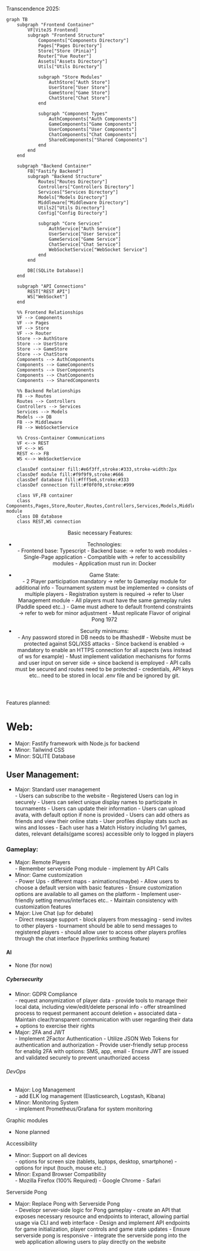 Transcendence 2025:

```mermaid
graph TB
    subgraph "Frontend Container"
        VF[ViteJS Frontend]
        subgraph "Frontend Structure"
            Components["Components Directory"]
            Pages["Pages Directory"]
            Store["Store (Pinia)"]
            Router["Vue Router"]
            Assets["Assets Directory"]
            Utils["Utils Directory"]

            subgraph "Store Modules"
                AuthStore["Auth Store"]
                UserStore["User Store"]
                GameStore["Game Store"]
                ChatStore["Chat Store"]
            end

            subgraph "Component Types"
                AuthComponents["Auth Components"]
                GameComponents["Game Components"]
                UserComponents["User Components"]
                ChatComponents["Chat Components"]
                SharedComponents["Shared Components"]
            end
        end
    end

    subgraph "Backend Container"
        FB["Fastify Backend"]
        subgraph "Backend Structure"
            Routes["Routes Directory"]
            Controllers["Controllers Directory"]
            Services["Services Directory"]
            Models["Models Directory"]
            Middleware["Middleware Directory"]
            Utils2["Utils Directory"]
            Config["Config Directory"]

            subgraph "Core Services"
                AuthService["Auth Service"]
                UserService["User Service"]
                GameService["Game Service"]
                ChatService["Chat Service"]
                WebSocketService["WebSocket Service"]
            end
        end

        DB[(SQLite Database)]
    end

    subgraph "API Connections"
        REST["REST API"]
        WS["WebSocket"]
    end

    %% Frontend Relationships
    VF --> Components
    VF --> Pages
    VF --> Store
    VF --> Router
    Store --> AuthStore
    Store --> UserStore
    Store --> GameStore
    Store --> ChatStore
    Components --> AuthComponents
    Components --> GameComponents
    Components --> UserComponents
    Components --> ChatComponents
    Components --> SharedComponents

    %% Backend Relationships
    FB --> Routes
    Routes --> Controllers
    Controllers --> Services
    Services --> Models
    Models --> DB
    FB --> Middleware
    FB --> WebSocketService

    %% Cross-Container Communications
    VF <--> REST
    VF <--> WS
    REST <--> FB
    WS <--> WebSocketService

    classDef container fill:#e6f3ff,stroke:#333,stroke-width:2px
    classDef module fill:#f9f9f9,stroke:#666
    classDef database fill:#fff5e6,stroke:#333
    classDef connection fill:#f0f0f0,stroke:#999

    class VF,FB container
    class Components,Pages,Store,Router,Routes,Controllers,Services,Models,Middleware module
    class DB database
    class REST,WS connection
```

<header>Basic necessary Features:
    <ul>
        <li>Technologies:</li>
        - Frontend base: Typescript
        - Backend base: ->  refer to web modules
        - Single-Page application
        - Compatible with -> refer to accessibility modules
        - Application must run in: Docker
    </ul>
    <ul>
    <li>Game State:</li>
        - 2 Player participation mandatory -> refer to Gameplay module for additional info
        - Tournament system must be implemented -> consists of multiple players
        - Registration system is required -> refer to User Management module
        - All players must have the same gameplay rules (Paddle speed etc..)
        - Game must adhere to default frontend constraints -> refer to web for minor adjustment
        - Must replicate Flavor of original Pong 1972
    </ul>
    <ul>
    <li>Security minimums:</li>
        - Any password stored in DB needs to be #hashed#
        - Website must be protected against SQL/XSS attacks
        - Since backend is enabled -> mandatory to enable an HTTPS connection for all aspects
            (wss instead of ws for example)
        - Must implement validation mechanisms for forms and user input on server side
            ->   since backend is employed
        - API calls must be secured and routes need to be protected
        - credentials, API keys etc.. need to be stored in local .env file and be ignored by git.
    </ul>
</header>

<main>Features planned:
    <h1>Web:</h1>
        <ul>
        <li>Major: Fastify framework with Node.js for backend</li>
        <li>Minor: Tailwind CSS</li>
        <li>Minor: SQLITE Database</li>
        </ul>
    <h2>User Management:</h2>
        <ul>
        <li>Major: Standard user management</li>
            - Users can subscribe to the website
            - Registered Users can log in securely
            - Users can select unique display names to participate in tournaments
            - Users can update their information
            - Users can upload avata, with default option if none is provided
            - Users can add others as friends and view their online stats
            - User profiles display stats such as wins and losses
            - Each user has a Match History including 1v1 games, dates, relevant details(game scores) accessible only to logged in players
        </ul>
    <h3>Gameplay:</h3>
        <ul>
        <li>Major: Remote Players</li>
            - Remember serverside Pong module
            - implement by API Calls
        <li>Minor: Game customization</li>
            - Power Ups
            - different maps
            - animations(maybe)
            - Allow users to choose a default version with basic features
            - Ensure customization options are available to all games on the platform
            - Implement user-friendly setting menus/interfaces etc..
            - Maintain consistency with customization features
        <li>Major: Live Chat (up for debate)</li>
            - Direct message support
            - block players from messaging
            - send invites to other players
            - tournament should be able to send messages to registered players
            - should allow user to access other players profiles through the chat interface
                (hyperlinks smthing feature)
        </ul>
    <h4>AI</h4>
        <ul>
        <li>None (for now)</li>
        </ul>
    <h5>Cybersecurity</h5>
        <ul>
        <li>Minor: GDPR Compliance</li>
            - request anonymization of player data
            - provide tools to manage their local data, including view/edit/delete personal info
            - offer streamlined process to request permanent account deletion + associated data
            - Maintain clear/transparent communication with user regarding their data + options to exercise their rights
        <li>Major: 2FA and JWT</li>
            - Implement 2Factor Authentication
            - Utilize JSON Web Tokens for authentication and authorization
            - Provide user-friendly setup process for enablig 2FA with options: SMS, app, email
            - Ensure JWT are issued and validated securely to prevent unauthorized access
        </ul>
    <h6>DevOps</h6>
        <ul>
        <li>Major: Log Management</li>
            - add ELK log management (Elasticsearch, Logstash, Kibana)
        <li>Minor: Monitoring System</li>
            - implement Prometheus/Grafana for system monitoring
        </ul>
    <h7>Graphic modules</h7>
        <ul>
        <li>None planned</li>
        </ul>
    <h8>Accessibility</h8>
        <ul>
        <li>Minor: Support on all devices</li>
            - options for screen size (tablets, laptops, desktop, smartphone)
            - options for input (touch, mouse etc..)
        <li>Minor: Expand Browser Compatibility</li>
            - Mozilla Firefox (100% Required)
            - Google Chrome
            - Safari
        </ul>
    <h9>Serverside Pong</h9>
        <ul>
        <li>Major: Replace Pong with Serverside Pong</li>
            - Developr server-side logic for Pong gameplay
            - create an API that exposes necessary resource and endpoints to interact, allowing partial usage via CLI and web interface
            - Design and implement API endpoints for game initialization, player controls and game state updates
            - Ensure serverside pong is responsive
            - integrate the serverside pong into the web application allowing users to play directly on the website
        </ul>
</main>
